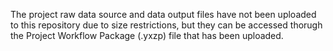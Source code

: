 The project raw data source and data output files have not been uploaded to this repository due to size restrictions, but they can be accessed thorugh the Project Workflow Package (.yxzp) file that has been uploaded.
